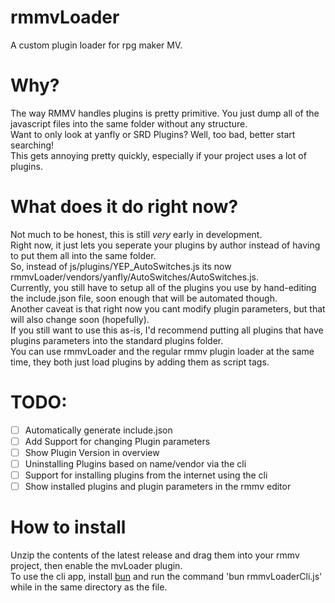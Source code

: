 # rmmvLoader  
A custom plugin loader for rpg maker MV.  
  
# Why?  
The way RMMV handles plugins is pretty primitive. You just dump all of the javascript files into the same folder without any structure.  
Want to only look at yanfly or SRD Plugins? Well, too bad, better start searching!  
This gets annoying pretty quickly, especially if your project uses a lot of plugins.  
  
# What does it do right now?  
Not much to be honest, this is still *very* early in development.  
Right now, it just lets you seperate your plugins by author instead of having to put them all into the same folder.  
So, instead of js/plugins/YEP_AutoSwitches.js its now rmmvLoader/vendors/yanfly/AutoSwitches/AutoSwitches.js.  
Currently, you still have to setup all of the plugins you use by hand-editing the include.json file, soon enough that will be automated though.   
Another caveat is that right now you cant modify plugin parameters, but that will also change soon (hopefully).  
If you still want to use this as-is, I'd recommend putting all plugins that have plugins parameters into the standard plugins folder.    
You can use rmmvLoader and the regular rmmv plugin loader at the same time, they both just load plugins by adding them as script tags.  
  
# TODO:  
- [ ] Automatically generate include.json  
- [ ] Add Support for changing Plugin parameters  
- [ ] Show Plugin Version in overview  
- [ ] Uninstalling Plugins based on name/vendor via the cli  
- [ ] Support for installing plugins from the internet using the cli  
- [ ] Show installed plugins and plugin parameters in the rmmv editor  

# How to install
Unzip the contents of the latest release and drag them into your rmmv project, then enable the mvLoader plugin.  
To use the cli app, install [bun](https://bun.sh/) and run the command 'bun rmmvLoaderCli.js' while in the same directory as the file.  
